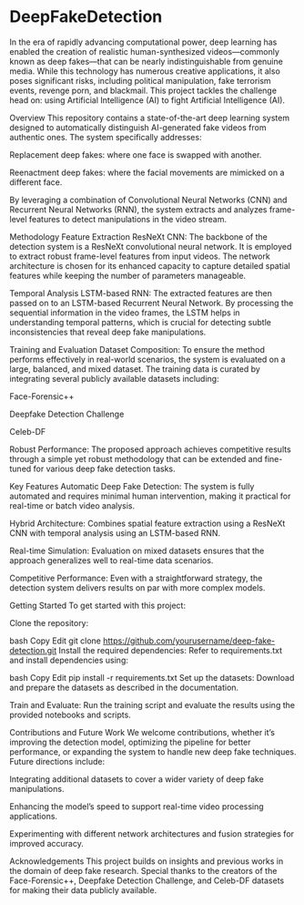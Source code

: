 # DeepFakeDetection
In the era of rapidly advancing computational power, deep learning has enabled the creation of realistic human-synthesized videos—commonly known as deep fakes—that can be nearly indistinguishable from genuine media. While this technology has numerous creative applications, it also poses significant risks, including political manipulation, fake terrorism events, revenge porn, and blackmail. This project tackles the challenge head on: using Artificial Intelligence (AI) to fight Artificial Intelligence (AI).

Overview
This repository contains a state-of-the-art deep learning system designed to automatically distinguish AI-generated fake videos from authentic ones. The system specifically addresses:

Replacement deep fakes: where one face is swapped with another.

Reenactment deep fakes: where the facial movements are mimicked on a different face.

By leveraging a combination of Convolutional Neural Networks (CNN) and Recurrent Neural Networks (RNN), the system extracts and analyzes frame-level features to detect manipulations in the video stream.

Methodology
Feature Extraction
ResNeXt CNN:
The backbone of the detection system is a ResNeXt convolutional neural network. It is employed to extract robust frame-level features from input videos. The network architecture is chosen for its enhanced capacity to capture detailed spatial features while keeping the number of parameters manageable.

Temporal Analysis
LSTM-based RNN:
The extracted features are then passed on to an LSTM-based Recurrent Neural Network. By processing the sequential information in the video frames, the LSTM helps in understanding temporal patterns, which is crucial for detecting subtle inconsistencies that reveal deep fake manipulations.

Training and Evaluation
Dataset Composition:
To ensure the method performs effectively in real-world scenarios, the system is evaluated on a large, balanced, and mixed dataset. The training data is curated by integrating several publicly available datasets including:

Face-Forensic++

Deepfake Detection Challenge

Celeb-DF

Robust Performance:
The proposed approach achieves competitive results through a simple yet robust methodology that can be extended and fine-tuned for various deep fake detection tasks.

Key Features
Automatic Deep Fake Detection:
The system is fully automated and requires minimal human intervention, making it practical for real-time or batch video analysis.

Hybrid Architecture:
Combines spatial feature extraction using a ResNeXt CNN with temporal analysis using an LSTM-based RNN.

Real-time Simulation:
Evaluation on mixed datasets ensures that the approach generalizes well to real-time data scenarios.

Competitive Performance:
Even with a straightforward strategy, the detection system delivers results on par with more complex models.

Getting Started
To get started with this project:

Clone the repository:

bash
Copy
Edit
git clone https://github.com/yourusername/deep-fake-detection.git
Install the required dependencies:
Refer to requirements.txt and install dependencies using:

bash
Copy
Edit
pip install -r requirements.txt
Set up the datasets:
Download and prepare the datasets as described in the documentation.

Train and Evaluate:
Run the training script and evaluate the results using the provided notebooks and scripts.

Contributions and Future Work
We welcome contributions, whether it’s improving the detection model, optimizing the pipeline for better performance, or expanding the system to handle new deep fake techniques. Future directions include:

Integrating additional datasets to cover a wider variety of deep fake manipulations.

Enhancing the model’s speed to support real-time video processing applications.

Experimenting with different network architectures and fusion strategies for improved accuracy.

Acknowledgements
This project builds on insights and previous works in the domain of deep fake research. Special thanks to the creators of the Face-Forensic++, Deepfake Detection Challenge, and Celeb-DF datasets for making their data publicly available.

